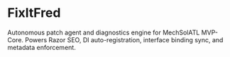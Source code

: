 # FixItFred
Autonomous patch agent and diagnostics engine for MechSolATL MVP-Core. Powers Razor SEO, DI auto-registration, interface binding sync, and metadata enforcement.
